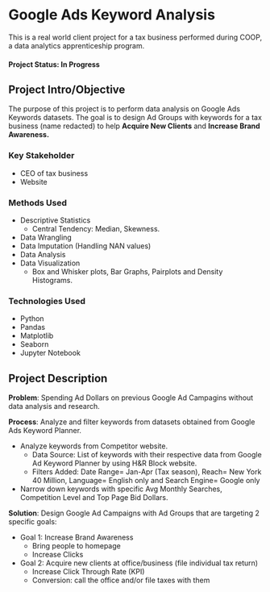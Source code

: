 # Google Ads Keyword Analysis
This is a real world client project for a tax business performed during COOP, a data analytics apprenticeship program.

#### Project Status: In Progress

## Project Intro/Objective
The purpose of this project is to perform data analysis on Google Ads Keywords datasets. The goal is to design Ad Groups with keywords for a tax business (name redacted) to help **Acquire New Clients** and **Increase Brand Awareness.**

### Key Stakeholder
* CEO of tax business
* Website

### Methods Used
* Descriptive Statistics
    * Central Tendency: Median, Skewness.
* Data Wrangling
* Data Imputation (Handling NAN values)
* Data Analysis
* Data Visualization
     * Box and Whisker plots, Bar Graphs, Pairplots and Density Histograms.

### Technologies Used
* Python
* Pandas
* Matplotlib
* Seaborn
* Jupyter Notebook

## Project Description
**Problem**: Spending Ad Dollars on previous Google Ad Campagins without data analysis and research.

**Process**: Analyze and filter keywords from datasets obtained from Google Ads Keyword Planner. 
* Analyze keywords from Competitor website.
  * Data Source: List of keywords with their respective data from Google Ad Keyword Planner by using H&R Block website.
   * Filters Added: Date Range= Jan-Apr (Tax season), Reach= New York 40 Million, Language= English only and Search Engine= Google only
* Narrow down keywords with specific Avg Monthly Searches, Competition Level and Top Page Bid Dollars.
  
**Solution**: Design Google Ad Campaigns with Ad Groups that are targeting 2 specific goals:
  * Goal 1: Increase Brand Awareness
    - Bring people to homepage
    - Increase Clicks
  * Goal 2: Acquire new clients at office/business (file individual tax return)
    - Increase Click Through Rate (KPI)
    - Conversion: call the office and/or file taxes with them
